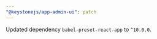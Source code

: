 ```yaml
---
"@keystonejs/app-admin-ui": patch
---
```


Updated dependency `babel-preset-react-app` to `^10.0.0`.
